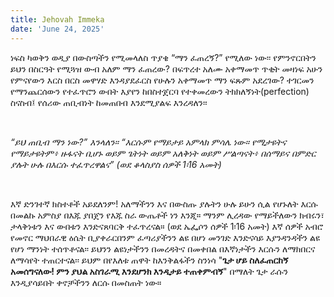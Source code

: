 ```yaml
---
title: Jehovah Immeka
date: 'June 24, 2025'
---
```


<script>
  import { theme2 } from '../../../../store/themes/theme2.svelte';
  import ArticleHero from '../../../../components/article_components/article_hero.svelte';
  import ArticleHeader from '../../../../components/article_components/article_header.svelte';
</script>

<ArticleHero 
  title={title} 
  date={date}
  subtopic={theme2.subtopics[6]} 
/>

<ArticleHeader content="በእርሱ ለእርሱ ተፈጥረናል" />

ነፍስ ካወቅን ወዲያ በውስጣችን የሚመላለስ ጥያቄ “ማን ፈጠረኝ?” የሚለው ነው፡፡ የምንኖርበትን ይህን በስርዓት የሚጓዝ ውብ አለም ማን ፈጠረው? በፍጥረተ አለሙ አቀማመጥ ጥቂት መዛነፍ አሁን የምናየውን እርስ በርስ መዋሃድ እንዳያደፈርስ የሁሉን አቀማመጥ ማን ፍጹም አደረገው? ተገርመን የማንጨርሰውን የተፈጥሮን ውበት እያየን ከበስተጀርባ የተቀመረውን ትክክለኝነት(perfection) ስናስብ፤ የሰሪው ጠቢብነት ከመጠበብ እንደሚያልፍ እንረዳለን፡፡ 

<br />

_“ይህ ጠቢብ ማን ነው?” እንላለን፡፡ “እርሱም የማይታይ አምላክ ምሳሌ ነው። የሚታዩትና የማይታዩትም፥ ዙፋናት ቢሆኑ ወይም ጌትነት ወይም አለቅነት ወይም ሥልጣናት፥ በሰማይና በምድር ያሉት ሁሉ በእርሱ ተፈጥረዋልና” (ወደ ቆላስያስ ሰዎች 1፡16 አመት)_

<br />

እኛ ድንገተኛ ክስተቶች አይደለንም! አለማችንን እና በውስጡ ያሉትን ሁሉ ይሁን ሲል የሆኑለት እርሱ በመልኩ አምስያ በእጁ ያበጀን የእጁ ስራ ውጤቶች ነን እንጂ። ማንም ሊረዳው የማይችለውን ክብሩን፣ ታላቅነቱን እና ውበቱን እንድናጸባርቅ ተፈጥረናል። (ወደ ኤፌሶን ሰዎች 1፡16 አመት) 
እኛ ሰዎች አብሮ የመኖር ማህበራዊ ዕሴት ቢያቀራርበንም ፈጣሪያችንን ልዩ በሆነ መንገድ እንድናሳይ እያንዳንዳችን ልዩ የሆነ ማንነት ተሰጥቶናል፡፡ ይህንን ልዩነታችንን በመረዳትና በመቀበል በእኛነታችን እርሱን ለማክበርና ለማሳየት ተጠርተናል፡፡ ይህም በየእለቱ ጠዋት ከእንቅልፋችን ስንነሳ "**ጌታ ሆይ ስለፈጠርከኝ አመሰግናለው! ምን ያህል አስገራሚ እንደሆንክ እንዲታይ ተጠቀምብኝ**" በማለት ጌታ ራሱን እንዲያሳይበት ቀኖቻችንን ለርሱ በመስጠት ነው።
